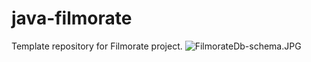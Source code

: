 # java-filmorate
Template repository for Filmorate project.
![FilmorateDb-schema.JPG](FilmorateDb-schema.JPG)